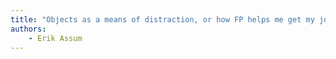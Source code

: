 ```yaml
---
title: "Objects as a means of distraction, or how FP helps me get my job done"
authors:
    - Erik Assum
---
```

